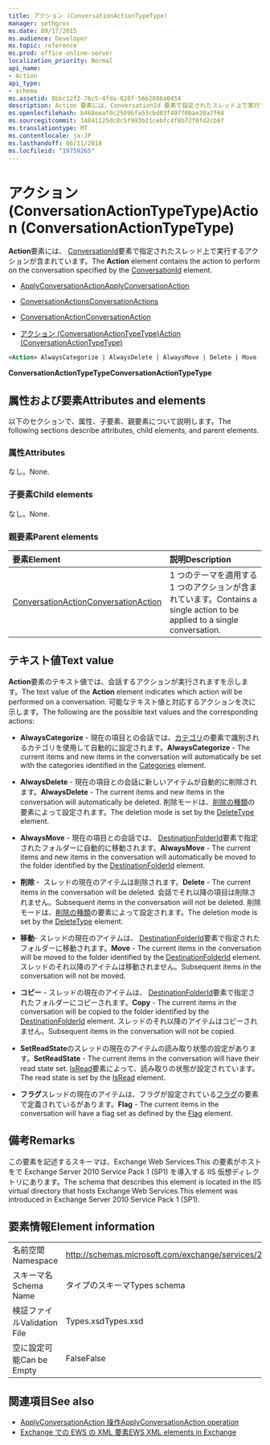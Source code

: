 ```yaml
---
title: アクション (ConversationActionTypeType)
manager: sethgros
ms.date: 09/17/2015
ms.audience: Developer
ms.topic: reference
ms.prod: office-online-server
localization_priority: Normal
api_name:
- Action
api_type:
- schema
ms.assetid: 8bbc12f2-76c5-4fda-828f-56b2086a0454
description: Action 要素には、ConversationId 要素で指定されたスレッド上で実行するアクションが含まれています。
ms.openlocfilehash: b468eeaf0c2509bfa53cbd83f497f0bae20a7f68
ms.sourcegitcommit: 34041125dc8c5f993b21cebfc4f8b72f0fd2cb6f
ms.translationtype: MT
ms.contentlocale: ja-JP
ms.lasthandoff: 06/11/2018
ms.locfileid: "19759265"
---
```

# <a name="action-conversationactiontypetype"></a><span data-ttu-id="61eae-103">アクション (ConversationActionTypeType)</span><span class="sxs-lookup"><span data-stu-id="61eae-103">Action (ConversationActionTypeType)</span></span>

<span data-ttu-id="61eae-104">**Action**要素には、 [ConversationId](conversationid.md)要素で指定されたスレッド上で実行するアクションが含まれています。</span><span class="sxs-lookup"><span data-stu-id="61eae-104">The **Action** element contains the action to perform on the conversation specified by the [ConversationId](conversationid.md) element.</span></span> 
  
- [<span data-ttu-id="61eae-105">ApplyConversationAction</span><span class="sxs-lookup"><span data-stu-id="61eae-105">ApplyConversationAction</span></span>](applyconversationaction.md)
  
- [<span data-ttu-id="61eae-106">ConversationActions</span><span class="sxs-lookup"><span data-stu-id="61eae-106">ConversationActions</span></span>](conversationactions.md)
  
- [<span data-ttu-id="61eae-107">ConversationAction</span><span class="sxs-lookup"><span data-stu-id="61eae-107">ConversationAction</span></span>](conversationaction.md)
  
- [<span data-ttu-id="61eae-108">アクション (ConversationActionTypeType)</span><span class="sxs-lookup"><span data-stu-id="61eae-108">Action (ConversationActionTypeType)</span></span>](action-conversationactiontypetype.md)
  
```XML
<Action> AlwaysCategorize | AlwaysDelete | AlwaysMove | Delete | Move | Copy | SetReadState </Action>
```

 <span data-ttu-id="61eae-109">**ConversationActionTypeType**</span><span class="sxs-lookup"><span data-stu-id="61eae-109">**ConversationActionTypeType**</span></span>
## <a name="attributes-and-elements"></a><span data-ttu-id="61eae-110">属性および要素</span><span class="sxs-lookup"><span data-stu-id="61eae-110">Attributes and elements</span></span>

<span data-ttu-id="61eae-111">以下のセクションで、属性、子要素、親要素について説明します。</span><span class="sxs-lookup"><span data-stu-id="61eae-111">The following sections describe attributes, child elements, and parent elements.</span></span>
  
### <a name="attributes"></a><span data-ttu-id="61eae-112">属性</span><span class="sxs-lookup"><span data-stu-id="61eae-112">Attributes</span></span>

<span data-ttu-id="61eae-113">なし。</span><span class="sxs-lookup"><span data-stu-id="61eae-113">None.</span></span>
  
### <a name="child-elements"></a><span data-ttu-id="61eae-114">子要素</span><span class="sxs-lookup"><span data-stu-id="61eae-114">Child elements</span></span>

<span data-ttu-id="61eae-115">なし。</span><span class="sxs-lookup"><span data-stu-id="61eae-115">None.</span></span>
  
### <a name="parent-elements"></a><span data-ttu-id="61eae-116">親要素</span><span class="sxs-lookup"><span data-stu-id="61eae-116">Parent elements</span></span>

|<span data-ttu-id="61eae-117">**要素**</span><span class="sxs-lookup"><span data-stu-id="61eae-117">**Element**</span></span>|<span data-ttu-id="61eae-118">**説明**</span><span class="sxs-lookup"><span data-stu-id="61eae-118">**Description**</span></span>|
|:-----|:-----|
|[<span data-ttu-id="61eae-119">ConversationAction</span><span class="sxs-lookup"><span data-stu-id="61eae-119">ConversationAction</span></span>](conversationaction.md) <br/> |<span data-ttu-id="61eae-120">1 つのテーマを適用する 1 つのアクションが含まれています。</span><span class="sxs-lookup"><span data-stu-id="61eae-120">Contains a single action to be applied to a single conversation.</span></span>  <br/> |
   
## <a name="text-value"></a><span data-ttu-id="61eae-121">テキスト値</span><span class="sxs-lookup"><span data-stu-id="61eae-121">Text value</span></span>

<span data-ttu-id="61eae-122">**Action**要素のテキスト値では、会話するアクションが実行されますを示します。</span><span class="sxs-lookup"><span data-stu-id="61eae-122">The text value of the **Action** element indicates which action will be performed on a conversation.</span></span> <span data-ttu-id="61eae-123">可能なテキスト値と対応するアクションを次に示します。</span><span class="sxs-lookup"><span data-stu-id="61eae-123">The following are the possible text values and the corresponding actions:</span></span> 
  
- <span data-ttu-id="61eae-124">**AlwaysCategorize** - 現在の項目との会話では、[カテゴリ](categories-ex15websvcsotherref.md)の要素で識別されるカテゴリを使用して自動的に設定されます。</span><span class="sxs-lookup"><span data-stu-id="61eae-124">**AlwaysCategorize** - The current items and new items in the conversation will automatically be set with the categories identified in the [Categories](categories-ex15websvcsotherref.md) element.</span></span> 
    
- <span data-ttu-id="61eae-125">**AlwaysDelete** - 現在の項目との会話に新しいアイテムが自動的に削除されます。</span><span class="sxs-lookup"><span data-stu-id="61eae-125">**AlwaysDelete** - The current items and new items in the conversation will automatically be deleted.</span></span> <span data-ttu-id="61eae-126">削除モードは、[削除の種類](deletetype.md)の要素によって設定されます。</span><span class="sxs-lookup"><span data-stu-id="61eae-126">The deletion mode is set by the [DeleteType](deletetype.md) element.</span></span> 
    
- <span data-ttu-id="61eae-127">**AlwaysMove** - 現在の項目との会話では、 [DestinationFolderId](destinationfolderid.md)要素で指定されたフォルダーに自動的に移動されます。</span><span class="sxs-lookup"><span data-stu-id="61eae-127">**AlwaysMove** - The current items and new items in the conversation will automatically be moved to the folder identified by the [DestinationFolderId](destinationfolderid.md) element.</span></span> 
    
- <span data-ttu-id="61eae-128">**削除**・ スレッドの現在のアイテムは削除されます。</span><span class="sxs-lookup"><span data-stu-id="61eae-128">**Delete** - The current items in the conversation will be deleted.</span></span> <span data-ttu-id="61eae-129">会話でそれ以降の項目は削除されません。</span><span class="sxs-lookup"><span data-stu-id="61eae-129">Subsequent items in the conversation will not be deleted.</span></span> <span data-ttu-id="61eae-130">削除モードは、[削除の種類](deletetype.md)の要素によって設定されます。</span><span class="sxs-lookup"><span data-stu-id="61eae-130">The deletion mode is set by the [DeleteType](deletetype.md) element.</span></span> 
    
- <span data-ttu-id="61eae-131">**移動**- スレッドの現在のアイテムは、 [DestinationFolderId](destinationfolderid.md)要素で指定されたフォルダーに移動されます。</span><span class="sxs-lookup"><span data-stu-id="61eae-131">**Move** - The current items in the conversation will be moved to the folder identified by the [DestinationFolderId](destinationfolderid.md) element.</span></span> <span data-ttu-id="61eae-132">スレッドのそれ以降のアイテムは移動されません。</span><span class="sxs-lookup"><span data-stu-id="61eae-132">Subsequent items in the conversation will not be moved.</span></span> 
    
- <span data-ttu-id="61eae-133">**コピー** - スレッドの現在のアイテムは、 [DestinationFolderId](destinationfolderid.md)要素で指定されたフォルダーにコピーされます。</span><span class="sxs-lookup"><span data-stu-id="61eae-133">**Copy** - The current items in the conversation will be copied to the folder identified by the [DestinationFolderId](destinationfolderid.md) element.</span></span> <span data-ttu-id="61eae-134">スレッドのそれ以降のアイテムはコピーされません。</span><span class="sxs-lookup"><span data-stu-id="61eae-134">Subsequent items in the conversation will not be copied.</span></span> 
    
- <span data-ttu-id="61eae-135">**SetReadState**のスレッドの現在のアイテムの読み取り状態の設定があります。</span><span class="sxs-lookup"><span data-stu-id="61eae-135">**SetReadState** - The current items in the conversation will have their read state set.</span></span> <span data-ttu-id="61eae-136">[IsRead](isread.md)要素によって、読み取りの状態が設定されています。</span><span class="sxs-lookup"><span data-stu-id="61eae-136">The read state is set by the [IsRead](isread.md) element.</span></span> 
    
- <span data-ttu-id="61eae-137">**フラグ**スレッドの現在のアイテムは、フラグが設定されている[フラグ](flag.md)の要素で定義されているがあります。</span><span class="sxs-lookup"><span data-stu-id="61eae-137">**Flag** - The current items in the conversation will have a flag set as defined by the [Flag](flag.md) element.</span></span> 
    
## <a name="remarks"></a><span data-ttu-id="61eae-138">備考</span><span class="sxs-lookup"><span data-stu-id="61eae-138">Remarks</span></span>

<span data-ttu-id="61eae-139">この要素を記述するスキーマは、Exchange Web Services.This の要素がホストをで Exchange Server 2010 Service Pack 1 (SP1) を導入する IIS 仮想ディレクトリにあります。</span><span class="sxs-lookup"><span data-stu-id="61eae-139">The schema that describes this element is located in the IIS virtual directory that hosts Exchange Web Services.This element was introduced in Exchange Server 2010 Service Pack 1 (SP1).</span></span>
  
## <a name="element-information"></a><span data-ttu-id="61eae-140">要素情報</span><span class="sxs-lookup"><span data-stu-id="61eae-140">Element information</span></span>

|||
|:-----|:-----|
|<span data-ttu-id="61eae-141">名前空間</span><span class="sxs-lookup"><span data-stu-id="61eae-141">Namespace</span></span>  <br/> |http://schemas.microsoft.com/exchange/services/2006/types  <br/> |
|<span data-ttu-id="61eae-142">スキーマ名</span><span class="sxs-lookup"><span data-stu-id="61eae-142">Schema Name</span></span>  <br/> |<span data-ttu-id="61eae-143">タイプのスキーマ</span><span class="sxs-lookup"><span data-stu-id="61eae-143">Types schema</span></span>  <br/> |
|<span data-ttu-id="61eae-144">検証ファイル</span><span class="sxs-lookup"><span data-stu-id="61eae-144">Validation File</span></span>  <br/> |<span data-ttu-id="61eae-145">Types.xsd</span><span class="sxs-lookup"><span data-stu-id="61eae-145">Types.xsd</span></span>  <br/> |
|<span data-ttu-id="61eae-146">空に設定可能</span><span class="sxs-lookup"><span data-stu-id="61eae-146">Can be Empty</span></span>  <br/> |<span data-ttu-id="61eae-147">False</span><span class="sxs-lookup"><span data-stu-id="61eae-147">False</span></span>  <br/> |
   
## <a name="see-also"></a><span data-ttu-id="61eae-148">関連項目</span><span class="sxs-lookup"><span data-stu-id="61eae-148">See also</span></span>

- [<span data-ttu-id="61eae-149">ApplyConversationAction 操作</span><span class="sxs-lookup"><span data-stu-id="61eae-149">ApplyConversationAction operation</span></span>](applyconversationaction-operation.md)
- [<span data-ttu-id="61eae-150">Exchange での EWS の XML 要素</span><span class="sxs-lookup"><span data-stu-id="61eae-150">EWS XML elements in Exchange</span></span>](ews-xml-elements-in-exchange.md)

